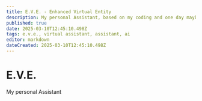 ```yaml
---
title: E.V.E. - Enhanced Virtual Entity
description: My personal Assistant, based on my coding and one day maybe with AI.
published: true
date: 2025-03-10T12:45:10.498Z
tags: e.v.e., virtual assistant, assistant, ai
editor: markdown
dateCreated: 2025-03-10T12:45:10.498Z
---
```


# E.V.E.
My personal Assistant
